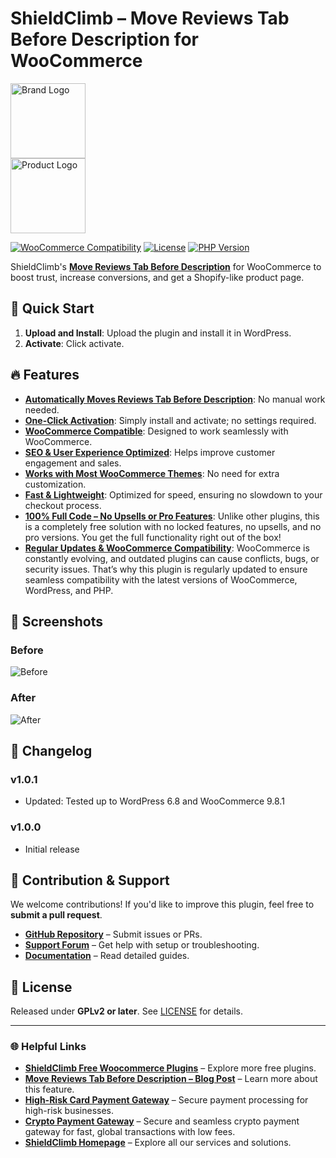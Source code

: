 # ShieldClimb – Move Reviews Tab Before Description for WooCommerce

<p align="left">
  <img src="https://shieldclimb.com/wp-content/uploads/2025/03/ShieldClimb-logo-with-name-500x200-1.png" alt="Brand Logo" width="120"><br>
  <img src="https://shieldclimb.com/wp-content/uploads/2025/03/shieldclimb-reviews-tab-before-description.png" alt="Product Logo" width="120">
</p>

[![WooCommerce Compatibility](https://img.shields.io/badge/WooCommerce-5.8+-blue)](https://woocommerce.com/)
[![License](https://img.shields.io/badge/License-GPLv2%2B-blue)](https://www.gnu.org/licenses/old-licenses/gpl-2.0.html)
[![PHP Version](https://img.shields.io/badge/PHP-7.2+-blue)](https://www.php.net/)

ShieldClimb's **[Move Reviews Tab Before Description](https://shieldclimb.com/free-woocommerce-plugins/reviews-tab-before-description/)** for WooCommerce to boost trust, increase conversions, and get a Shopify-like product page.


## 🚀 Quick Start

1. **Upload and Install**: Upload the plugin and install it in WordPress.
2. **Activate**: Click activate.

## 🔥 Features

- **[Automatically Moves Reviews Tab Before Description](https://shieldclimb.com/free-woocommerce-plugins/reviews-tab-before-description/)**: No manual work needed.
- **[One-Click Activation](https://shieldclimb.com/free-woocommerce-plugins/reviews-tab-before-description/)**: Simply install and activate; no settings required.
- **[WooCommerce Compatible](https://shieldclimb.com/free-woocommerce-plugins/reviews-tab-before-description/)**: Designed to work seamlessly with WooCommerce.
- **[SEO & User Experience Optimized](https://shieldclimb.com/free-woocommerce-plugins/reviews-tab-before-description/)**: Helps improve customer engagement and sales.
- **[Works with Most WooCommerce Themes](https://shieldclimb.com/free-woocommerce-plugins/reviews-tab-before-description/)**: No need for extra customization.
- **[Fast & Lightweight](https://shieldclimb.com/free-woocommerce-plugins/reviews-tab-before-description/)**: Optimized for speed, ensuring no slowdown to your checkout process.
- **[100% Full Code – No Upsells or Pro Features](https://shieldclimb.com/free-woocommerce-plugins/reviews-tab-before-description/)**: Unlike other plugins, this is a completely free solution with no locked features, no upsells, and no pro versions. You get the full functionality right out of the box!
- **[Regular Updates & WooCommerce Compatibility](https://shieldclimb.com/free-woocommerce-plugins/reviews-tab-before-description/)**: WooCommerce is constantly evolving, and outdated plugins can cause conflicts, bugs, or security issues. That’s why this plugin is regularly updated to ensure seamless compatibility with the latest versions of WooCommerce, WordPress, and PHP.

## 📸 Screenshots

### Before
![Before](https://shieldclimb.com/wp-content/uploads/2025/03/Screenshot-1-5.png)

### After
![After](https://shieldclimb.com/wp-content/uploads/2025/03/Screenshot-2-5.png)

## 📜 Changelog

### v1.0.1
- Updated: Tested up to WordPress 6.8 and WooCommerce 9.8.1

### v1.0.0
- Initial release

## 🤝 Contribution & Support

We welcome contributions! If you'd like to improve this plugin, feel free to **submit a pull request**.

- **[GitHub Repository](https://github.com/shieldclimb/reviews-tab-before-description/)** – Submit issues or PRs.
- **[Support Forum](https://shieldclimb.com/contact-us/)** – Get help with setup or troubleshooting.
- **[Documentation](https://shieldclimb.com/free-woocommerce-plugins/reviews-tab-before-description/)** – Read detailed guides.

## 📜 License

Released under **GPLv2 or later**. See [LICENSE](https://www.gnu.org/licenses/old-licenses/gpl-2.0.html) for details.

---
### 🌐 Helpful Links
- **[ShieldClimb Free Woocommerce Plugins](https://shieldclimb.com/free-woocommerce-plugins/)** – Explore more free plugins.
- **[Move Reviews Tab Before Description – Blog Post](https://shieldclimb.com/blog/reviews-tab-before-description/)** – Learn more about this feature.
- **[High-Risk Card Payment Gateway](https://shieldclimb.com/high-risk-card-payment-gateway/)** – Secure payment processing for high-risk businesses.
- **[Crypto Payment Gateway](https://shieldclimb.com/crypto-payment-gateway/)** – Secure and seamless crypto payment gateway for fast, global transactions with low fees. 
- **[ShieldClimb Homepage](https://shieldclimb.com/)** – Explore all our services and solutions.